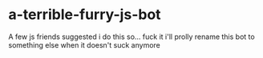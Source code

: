 # a-terrible-furry-js-bot
A few js friends suggested i do this so... fuck it
i'll prolly rename this bot to something else when it doesn't suck anymore


